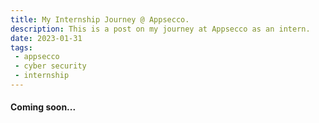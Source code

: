 ```yaml
---
title: My Internship Journey @ Appsecco.
description: This is a post on my journey at Appsecco as an intern.
date: 2023-01-31
tags:
 - appsecco
 - cyber security
 - internship
---
```


#### Coming soon...

